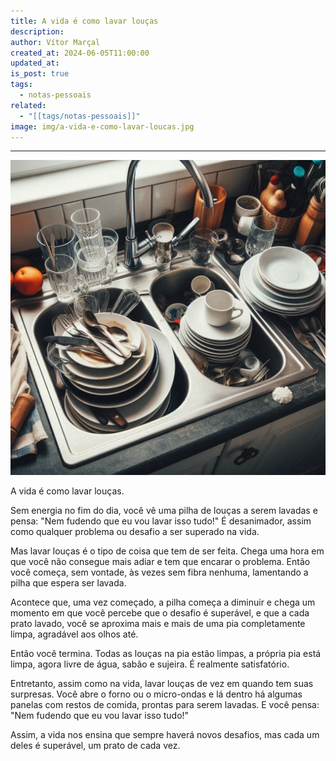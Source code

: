 ```yaml
---
title: A vida é como lavar louças
description: 
author: Vítor Marçal
created_at: 2024-06-05T11:00:00
updated_at: 
is_post: true
tags:
  - notas-pessoais
related:
  - "[[tags/notas-pessoais]]"
image: img/a-vida-e-como-lavar-loucas.jpg
---
```

----

![a-vida-e-como-lavar-loucas](img/a-vida-e-como-lavar-loucas.jpg)

A vida é como lavar louças.

Sem energia no fim do dia, você vê uma pilha de louças a serem lavadas e pensa: "Nem fudendo que eu vou lavar isso tudo!" É desanimador, assim como qualquer problema ou desafio a ser superado na vida.

Mas lavar louças é o tipo de coisa que tem de ser feita. Chega uma hora em que você não consegue mais adiar e tem que encarar o problema. Então você começa, sem vontade, às vezes sem fibra nenhuma, lamentando a pilha que espera ser lavada.

Acontece que, uma vez começado, a pilha começa a diminuir e chega um momento em que você percebe que o desafio é superável, e que a cada prato lavado, você se aproxima mais e mais de uma pia completamente limpa, agradável aos olhos até.

Então você termina. Todas as louças na pia estão limpas, a própria pia está limpa, agora livre de água, sabão e sujeira. É realmente satisfatório.

Entretanto, assim como na vida, lavar louças de vez em quando tem suas surpresas. Você abre o forno ou o micro-ondas e lá dentro há algumas panelas com restos de comida, prontas para serem lavadas. E você pensa: "Nem fudendo que eu vou lavar isso tudo!"

Assim, a vida nos ensina que sempre haverá novos desafios, mas cada um deles é superável, um prato de cada vez.